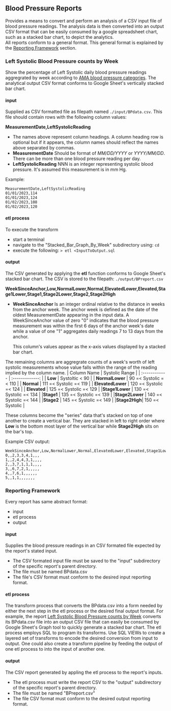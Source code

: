 ## Blood Pressure Reports
Provides a means to convert and perform an analysis of a CSV input file of blood pressure readings.  The analysis data is then converted into an output  CSV format that can be easily consumed by a google spreadsheet chart, such as a stacked bar chart, to depict the analytics.  
All reports conform to a general format.  This general format is explained by the [Reporting Framework](#reporting-framework) section. 
### Left Systolic Blood Pressure counts by Week
Show the percentage of Left Systolic daily blood pressure readings aggregrated by week according to [AMA blood pressure categories](https://targetbp.org/best-practices/guidelines17/).  The analytical output CSV format conforms to Google Sheet's vertically stacked bar chart.
#### input
Supplied as CSV formatted file as filepath named ```./input/BPdata.csv```.  This file should contain rows with the following column values:

**MeasurementDate,LeftSystolicReading**  
 + The names above represent column headings.  A column heading row is optional but if it appears, the column names should reflect the names above separated by commas.
 + **MeasurementDate** Should be format of _MM/DD/YYYY_ or _YYYY/MM/DD_.  There can be more than one blood pressure reading per day.
 + **LeftSystolicReading**  NNN is an integer representing systolic blood pressure.  It's assumed this measurement is in mm Hg.

Example:
```
MeasurementDate,LeftSystolicReading
01/01/2023,114
01/01/2023,124
01/02/2023,108
01/02/2023,120
```
#### etl process
To execute the transform 
  + start a terminal
  + navigate to the "Stacked_Bar_Graph_By_Week" subdirectory using: ```cd```
  + execute the following: ```> etl <InputToOutput.sql ```
#### output
The CSV generated by applying the **etl** function conforms to Google Sheet's stacked bar chart.  The CSV is stored to the filepath: ```./output/BPreport.csv```

**WeekSinceAnchor,Low,NormalLower,Normal,ElevatedLower,Elevated,Stage1Lower,Stage1,Stage2Lower,Stage2,Stage2High**
  + **WeekSinceAnchor**  Is an integer ordinal relative to the distance in weeks from the anchor week.  The anchor week is defined as the date of the oldest MeasurementDate appearing in the input data.  A WeekSinceAnchor value of zero "0" indicates that the blood pressure measurement was within the first 6 days of the anchor week's date while a value of one "1" aggregates daily readings 7 to 13 days from the anchor. 

    This column's values appear as the x-axis values displayed by a stacked bar chart.

The remaining columns are aggregrate counts of a week's worth of left systolic measurements whose value falls within the range of the reading implied by the column name.
| Column Name  |  Systolic Range |
| :------------ | :-------------: |
| **Low**  | Systoltic < 90  |
| **NormalLower** | 90 =< Systolic =< 110 |
| **Normal**  | 111 =< Systolic =< 119 |
| **ElevatedLower** | 120 =< Systolic =< 124 |
| **Elevated** | 125 =< Systolic =< 129  |
|**Stage1Lower** | 130 =< Systolic =< 134 |
|**Stage1** | 135 =< Systolic =< 139 |
|**Stage2Lower** | 140 =< Systolic =< 144 |
|**Stage2** | 145 =< Systolic =< 149 |
|**Stage2High**| 150 =< Systolic |

These columns become the "series" data that's stacked on top of one another to create a vertical bar.  They are stacked in left to right order where  **Low** is the bottom most layer of the vertical bar while **Stage2High** sits on the bar's top.
 
Example CSV output:
```
WeekSinceAnchor,Low,NormalLower,Normal,ElevatedLower,Elevated,Stage1Lower,Stage1,Stage2Lower,Stage2,Stage2High  
0,,2,3,3,4,1,,,  
1,,2,4,4,3,1,,,,  
2,,3,7,1,1,1,,,,  
3,,6,7,2,1,,,,,  
4,,7,6,1,,,,,,  
5,,1,1,,,,,,,  
```
### Reporting Framework
Every report has same abstract format:
  + input 
  + etl process
  + output
#### input
Supplies the blood pressure readings in an CSV formated file expected by the report's stated input.
  + The CSV formated input file must be saved to the "input" subdirectory of the specific report's parent directory.
  + The file must be named BPdata.csv
  + The file's CSV format must conform to the desired input reporting format.
#### etl process
The transform process that converts the BPdata.csv into a form needed by either the next step in the etl process or the desired final output format.  For example, the report [Left Systolic Blood Pressure counts by Week](#left-systolic-blood-pressure-counts-by-week) converts its BPdata.csv file into an output CSV file that can easily be consumed by Google Sheet's Graph tool to quickly generate a stacked bar chart.
The etl process employs SQL to program its transforms.  Use SQL VIEWs to create a layered set of transforms to encode the desired conversion from input to output.  One could also create a transform pipeline by feeding the
output of one etl process to into the input of another one. 
#### output
The CSV report generated by appling the etl process to the report's inputs.
  + The etl process must write the report CSV to the "output" subdirectory of the specific report's parent directory.
  + The file must be named "BPreport.csv"
  + The file CSV format must conform to the desired output reporting format.
